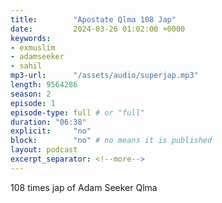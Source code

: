 ```yaml
---
title:        "Apostate Qlma 108 Jap"
date:         2024-03-26 01:02:00 +0000
keywords:
- exmuslim
- adamseeker
- sahil
mp3-url:      "/assets/audio/superjap.mp3"
length: 9564286
season: 2
episode: 1
episode-type: full # or "full"
duration: "06:38" 
explicit:     "no"
block:        "no" # no means it is published
layout: podcast
excerpt_separator: <!--more-->
---
```

108 times jap of Adam Seeker Qlma

<!--more-->
